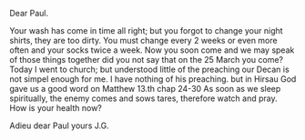 Dear Paul.

Your wash has come in time all right; but you forgot to change your night shirts, they are too dirty. You must change every 2 weeks or even more often and your socks twice a week. Now you soon come and we may speak of those things together did you not say that on the 25 March you come? Today I went to church; but understood little of the preaching our Decan is not simpel enough for me. I have nothing of his preaching. but in Hirsau God gave us a good word on Matthew 13.th chap 24-30 As soon as we sleep spiritually, the enemy comes and sows tares, therefore watch and pray. How is your health now?

Adieu dear Paul
 yours J.G.
